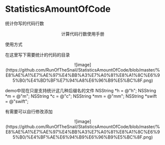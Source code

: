 # StatisticsAmountOfCode
统计你写的代码行数
<p align="center" >
计算代码行数使用手册
<p align="center" >

使用方式 

在这里写下需要统计的代码的目录
<p align="center" >
 ![image](https://github.com/RunOfTheSnail/StatisticsAmountOfCode/blob/master/%E8%AE%A1%E7%AE%97%E4%BB%A3%E7%A0%81%E8%A1%8C%E6%95%B0/%E4%BD%BF%E7%94%A8%E6%96%B9%E5%BC%8F.png)
 <p align="center" >


demo中现在只是支持统计这几种后缀名的文件
NSString *h = @"h";
NSString *m = @"m";
NSString *c = @"c";
NSString *mm = @"mm";
NSString *swift = @"swift";

有需要可以自行修改添加
<p align="center" >
 ![image](https://github.com/RunOfTheSnail/StatisticsAmountOfCode/blob/master/%E8%AE%A1%E7%AE%97%E4%BB%A3%E7%A0%81%E8%A1%8C%E6%95%B0/%E4%BF%AE%E6%94%B9%E6%96%B9%E5%BC%8F.png)
 <p align="center" >


  
